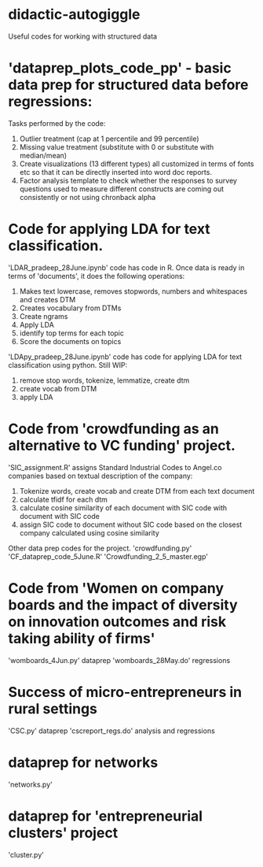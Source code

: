 # didactic-autogiggle
Useful codes for working with structured data


# 'dataprep_plots_code_pp' - basic data prep for structured data before regressions:
Tasks performed by the code:
1. Outlier treatment (cap at 1 percentile and 99 percentile)
2. Missing value treatment (substitute with 0 or substitute with median/mean)
3. Create visualizations (13 different types) all customized in terms of fonts etc so that it can be directly inserted into word doc reports.
4. Factor analysis template to check whether the responses to survey questions used to measure different constructs are coming out consistently or not using chronback alpha


# Code for applying LDA for text classification. 

'LDAR_pradeep_28June.ipynb' code has code in R. Once data is ready in terms of 'documents', it does the following operations:
1. Makes text lowercase, removes stopwords, numbers and whitespaces and creates DTM
2. Creates vocabulary from DTMs
3. Create ngrams
4. Apply LDA
5. identify top terms for each topic
6. Score the documents on topics

'LDApy_pradeep_28June.ipynb' code has code for applying LDA for text classification using python. Still WIP:
1. remove stop words, tokenize, lemmatize, create dtm
2. create vocab from DTM
3. apply LDA


# Code from 'crowdfunding as an alternative to VC funding' project.

'SIC_assignment.R' assigns Standard Industrial Codes to Angel.co companies based on textual description of the company:
1. Tokenize words, create vocab and create DTM from each text document
2. calculate tfidf for each dtm
3. calculate cosine similarity of each document with SIC code with document with SIC code
4. assign SIC code to document without SIC code based on the closest company calculated using cosine similarity

Other data prep codes for the project.
'crowdfunding.py' 
'CF_dataprep_code_5June.R'
'Crowdfunding_2_5_master.egp'


# Code from 'Women on company boards and the impact of diversity on innovation outcomes and risk taking ability of firms'
'womboards_4Jun.py' dataprep
'womboards_28May.do' regressions


# Success of micro-entrepreneurs in rural settings
'CSC.py' dataprep
'cscreport_regs.do' analysis and regressions


# dataprep for networks
'networks.py'

# dataprep for 'entrepreneurial clusters' project
'cluster.py'








